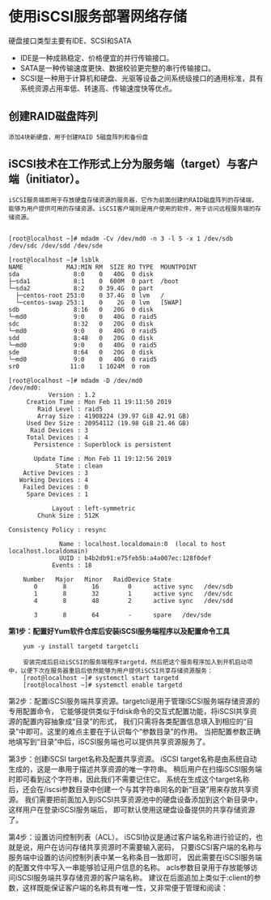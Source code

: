 # 使用iSCSI服务部署网络存储

硬盘接口类型主要有IDE、SCSI和SATA

* IDE是一种成熟稳定、价格便宜的并行传输接口。
* SATA是一种传输速度更快、数据校验更完整的串行传输接口。 
* SCSI是一种用于计算机和硬盘、光驱等设备之间系统级接口的通用标准，具有系统资源占用率低、转速高、传输速度快等优点。


## 创建RAID磁盘阵列

    添加4块新硬盘，用于创建RAID 5磁盘阵列和备份盘
    


## iSCSI技术在工作形式上分为服务端（target）与客户端（initiator）。
    iSCSI服务端即用于存放硬盘存储资源的服务器，它作为前面创建的RAID磁盘阵列的存储端，
    能够为用户提供可用的存储资源。iSCSI客户端则是用户使用的软件，用于访问远程服务端的存储资源。


    [root@localhost ~]# mdadm -Cv /dev/md0 -n 3 -l 5 -x 1 /dev/sdb /dev/sdc /dev/sdd /dev/sde
    
    [root@localhost ~]# lsblk 
    NAME            MAJ:MIN RM  SIZE RO TYPE  MOUNTPOINT
    sda               8:0    0   40G  0 disk  
    ├─sda1            8:1    0  600M  0 part  /boot
    └─sda2            8:2    0 39.4G  0 part  
      ├─centos-root 253:0    0 37.4G  0 lvm   /
      └─centos-swap 253:1    0    2G  0 lvm   [SWAP]
    sdb               8:16   0   20G  0 disk  
    └─md0             9:0    0   40G  0 raid5 
    sdc               8:32   0   20G  0 disk  
    └─md0             9:0    0   40G  0 raid5 
    sdd               8:48   0   20G  0 disk  
    └─md0             9:0    0   40G  0 raid5 
    sde               8:64   0   20G  0 disk  
    └─md0             9:0    0   40G  0 raid5 
    sr0              11:0    1 1024M  0 rom 
        
    [root@localhost ~]# mdadm -D /dev/md0
    /dev/md0:
               Version : 1.2
         Creation Time : Mon Feb 11 19:11:50 2019
            Raid Level : raid5
            Array Size : 41908224 (39.97 GiB 42.91 GB)
         Used Dev Size : 20954112 (19.98 GiB 21.46 GB)
          Raid Devices : 3
         Total Devices : 4
           Persistence : Superblock is persistent
    
           Update Time : Mon Feb 11 19:12:56 2019
                 State : clean 
        Active Devices : 3
       Working Devices : 4
        Failed Devices : 0
         Spare Devices : 1
    
                Layout : left-symmetric
            Chunk Size : 512K
    
    Consistency Policy : resync
    
                  Name : localhost.localdomain:0  (local to host localhost.localdomain)
                  UUID : b4b2db91:e75feb5b:a4a007ec:128f0def
                Events : 18
    
        Number   Major   Minor   RaidDevice State
           0       8       16        0      active sync   /dev/sdb
           1       8       32        1      active sync   /dev/sdc
           4       8       48        2      active sync   /dev/sdd
    
           3       8       64        -      spare   /dev/sde
           


__第1步：配置好Yum软件仓库后安装iSCSI服务端程序以及配置命令工具__
        
        yum -y install targetd targetcli
        
        安装完成后启动iSCSI的服务端程序targetd，然后把这个服务程序加入到开机启动项中，以便下次在服务器重启后依然能够为用户提供iSCSI共享存储资源服务：
        [root@localhost ~]# systemctl start targetd
        [root@localhost ~]# systemctl enable targetd
        
        
第2步：配置iSCSI服务端共享资源。targetcli是用于管理iSCSI服务端存储资源的专用配置命令，
它能够提供类似于fdisk命令的交互式配置功能，将iSCSI共享资源的配置内容抽象成“目录”的形式，
我们只需将各类配置信息填入到相应的“目录”中即可。这里的难点主要在于认识每个“参数目录”的作用。
当把配置参数正确地填写到“目录”中后，iSCSI服务端也可以提供共享资源服务了。
        
        

        
第3步：创建iSCSI target名称及配置共享资源。
iSCSI target名称是由系统自动生成的，这是一串用于描述共享资源的唯一字符串。
稍后用户在扫描iSCSI服务端时即可看到这个字符串，因此我们不需要记住它。
系统在生成这个target名称后，还会在/iscsi参数目录中创建一个与其字符串同名的新“目录”用来存放共享资源。
我们需要把前面加入到iSCSI共享资源池中的硬盘设备添加到这个新目录中，这样用户在登录iSCSI服务端后，
即可默认使用这硬盘设备提供的共享存储资源了。



第4步：设置访问控制列表（ACL）。
iSCSI协议是通过客户端名称进行验证的，也就是说，用户在访问存储共享资源时不需要输入密码，
只要iSCSI客户端的名称与服务端中设置的访问控制列表中某一名称条目一致即可，
因此需要在iSCSI服务端的配置文件中写入一串能够验证用户信息的名称。
acls参数目录用于存放能够访问iSCSI服务端共享存储资源的客户端名称。
建议在后面追加上类似于:client的参数，这样既能保证客户端的名称具有唯一性，又非常便于管理和阅读：




 
